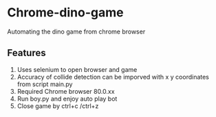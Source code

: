# Chrome-dino-game
Automating the dino game from chrome browser
## Features
1. Uses selenium to open browser and game
2. Accuracy of collide detection can be imporved with x y coordinates from script main.py
3. Required Chrome browser 80.0.xx
4. Run boy.py and enjoy auto play bot
5. Close game by ctrl+c /ctrl+z
